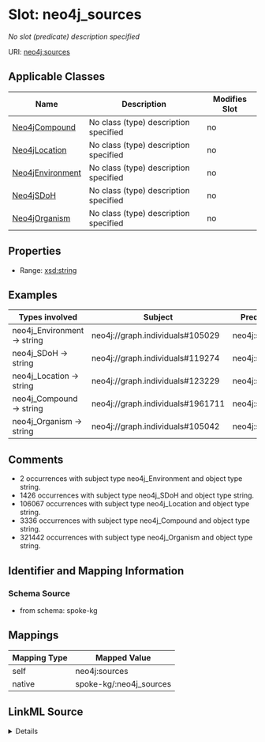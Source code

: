 

# Slot: neo4j_sources


_No slot (predicate) description specified_





URI: [neo4j:sources](neo4j://graph.schema#sources)



<!-- no inheritance hierarchy -->





## Applicable Classes

| Name | Description | Modifies Slot |
| --- | --- | --- |
| [Neo4jCompound](../classes/Neo4jCompound.md) | No class (type) description specified |  no  |
| [Neo4jLocation](../classes/Neo4jLocation.md) | No class (type) description specified |  no  |
| [Neo4jEnvironment](../classes/Neo4jEnvironment.md) | No class (type) description specified |  no  |
| [Neo4jSDoH](../classes/Neo4jSDoH.md) | No class (type) description specified |  no  |
| [Neo4jOrganism](../classes/Neo4jOrganism.md) | No class (type) description specified |  no  |







## Properties

* Range: [xsd:string](xsd:string)






## Examples

| Types involved | Subject | Predicate | Object |
| --- | --- | --- | --- |
| neo4j_Environment → string | neo4j://graph.individuals#105029 | neo4j:sources | Environment Ontology |
| neo4j_SDoH → string | neo4j://graph.individuals#119274 | neo4j:sources | SNOMED CT |
| neo4j_Location → string | neo4j://graph.individuals#123229 | neo4j:sources | UnitedStatesZipcode_database |
| neo4j_Compound → string | neo4j://graph.individuals#1961711 | neo4j:sources | BioCyc |
| neo4j_Organism → string | neo4j://graph.individuals#105042 | neo4j:sources | BV-BRC |


## Comments

* 2 occurrences with subject type neo4j_Environment and object type string.
* 1426 occurrences with subject type neo4j_SDoH and object type string.
* 106067 occurrences with subject type neo4j_Location and object type string.
* 3336 occurrences with subject type neo4j_Compound and object type string.
* 321442 occurrences with subject type neo4j_Organism and object type string.

## Identifier and Mapping Information







### Schema Source


* from schema: spoke-kg




## Mappings

| Mapping Type | Mapped Value |
| ---  | ---  |
| self | neo4j:sources |
| native | spoke-kg/:neo4j_sources |




## LinkML Source

<details>
```yaml
name: neo4j_sources
description: No slot (predicate) description specified
comments:
- 2 occurrences with subject type neo4j_Environment and object type string.
- 1426 occurrences with subject type neo4j_SDoH and object type string.
- 106067 occurrences with subject type neo4j_Location and object type string.
- 3336 occurrences with subject type neo4j_Compound and object type string.
- 321442 occurrences with subject type neo4j_Organism and object type string.
examples:
- description: neo4j_Environment → string
  object:
    example_object: Environment Ontology
    example_predicate: neo4j:sources
    example_subject: neo4j://graph.individuals#105029
- description: neo4j_SDoH → string
  object:
    example_object: SNOMED CT
    example_predicate: neo4j:sources
    example_subject: neo4j://graph.individuals#119274
- description: neo4j_Location → string
  object:
    example_object: UnitedStatesZipcode_database
    example_predicate: neo4j:sources
    example_subject: neo4j://graph.individuals#123229
- description: neo4j_Compound → string
  object:
    example_object: BioCyc
    example_predicate: neo4j:sources
    example_subject: neo4j://graph.individuals#1961711
- description: neo4j_Organism → string
  object:
    example_object: BV-BRC
    example_predicate: neo4j:sources
    example_subject: neo4j://graph.individuals#105042
from_schema: spoke-kg
rank: 1000
slot_uri: neo4j:sources
alias: neo4j_sources
domain_of:
- neo4j_Compound
- neo4j_Environment
- neo4j_Location
- neo4j_Organism
- neo4j_SDoH
range: string

```
</details>